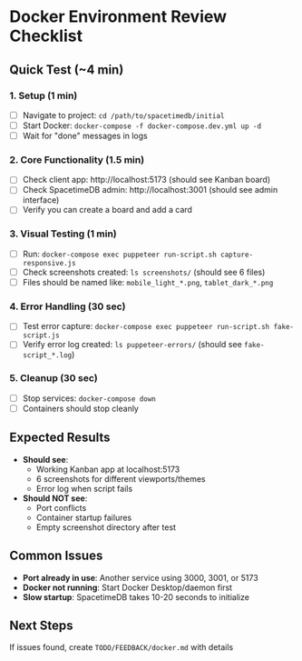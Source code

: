 # Docker Environment Review Checklist

## Quick Test (~4 min)

### 1. Setup (1 min)
- [ ] Navigate to project: `cd /path/to/spacetimedb/initial`
- [ ] Start Docker: `docker-compose -f docker-compose.dev.yml up -d`
- [ ] Wait for "done" messages in logs

### 2. Core Functionality (1.5 min)
- [ ] Check client app: http://localhost:5173 (should see Kanban board)
- [ ] Check SpacetimeDB admin: http://localhost:3001 (should see admin interface)
- [ ] Verify you can create a board and add a card

### 3. Visual Testing (1 min)
- [ ] Run: `docker-compose exec puppeteer run-script.sh capture-responsive.js`
- [ ] Check screenshots created: `ls screenshots/` (should see 6 files)
- [ ] Files should be named like: `mobile_light_*.png`, `tablet_dark_*.png`

### 4. Error Handling (30 sec)
- [ ] Test error capture: `docker-compose exec puppeteer run-script.sh fake-script.js`
- [ ] Verify error log created: `ls puppeteer-errors/` (should see `fake-script_*.log`)

### 5. Cleanup (30 sec)
- [ ] Stop services: `docker-compose down`
- [ ] Containers should stop cleanly

## Expected Results
- **Should see**: 
  - Working Kanban app at localhost:5173
  - 6 screenshots for different viewports/themes
  - Error log when script fails
- **Should NOT see**: 
  - Port conflicts
  - Container startup failures
  - Empty screenshot directory after test

## Common Issues
- **Port already in use**: Another service using 3000, 3001, or 5173
- **Docker not running**: Start Docker Desktop/daemon first
- **Slow startup**: SpacetimeDB takes 10-20 seconds to initialize

## Next Steps
If issues found, create `TODO/FEEDBACK/docker.md` with details